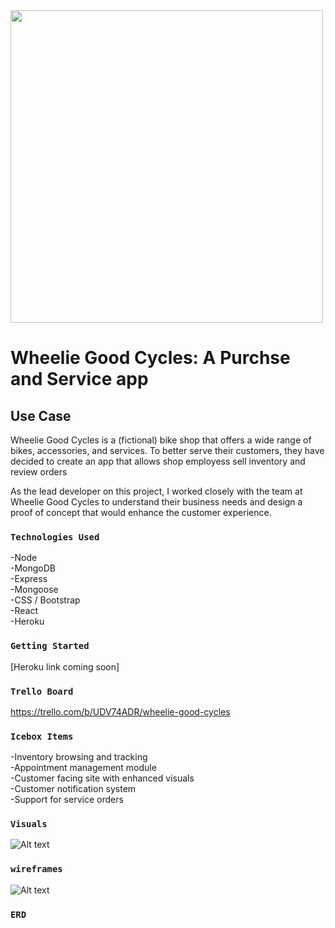 
<img src="https://i.imgur.com/jdsMGP6.jpg"  width="500" height="500">
<br/>

# Wheelie Good Cycles: A Purchse and Service app

## Use Case
Wheelie Good Cycles is a (fictional) bike shop that offers a wide range of bikes, accessories, and services. To better serve their customers, they have decided to create an app that allows shop employess sell inventory and review orders

As the lead developer on this project, I worked closely with the team at Wheelie Good Cycles to understand their business needs and design a proof of concept that would enhance the customer experience.


### `Technologies Used`
-Node <br>
-MongoDB <br>
-Express <br>
-Mongoose <br>
-CSS / Bootstrap <br>
-React <br>
-Heroku <br>

### `Getting Started`
[Heroku link coming soon]

### `Trello Board`
https://trello.com/b/UDV74ADR/wheelie-good-cycles

### `Icebox Items`
-Inventory browsing and tracking <br>
-Appointment management module <br>
-Customer facing site with enhanced visuals  <br>
-Customer notification system <br>
-Support for service orders <br>

### `Visuals`
![Alt text](https://i.imgur.com/XUYQf1D.png "Logo")

### `wireframes`
![Alt text](https://trello.com/1/cards/63e4654fb53f7d227d3fc755/attachments/63e4671e6df2c25c3e229533/download/WGC_Wireframe_(2).jpg "wireframes")

### `ERD`


